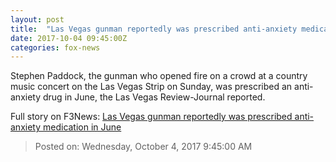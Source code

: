 ```yaml
---
layout: post
title:  "Las Vegas gunman reportedly was prescribed anti-anxiety medication in June"
date: 2017-10-04 09:45:00Z
categories: fox-news
---
```


Stephen Paddock, the gunman who opened fire on a crowd at a country music concert on the Las Vegas Strip on Sunday, was prescribed an anti-anxiety drug in June, the Las Vegas Review-Journal reported.


Full story on F3News: [Las Vegas gunman reportedly was prescribed anti-anxiety medication in June](http://www.f3nws.com/n/bxCpu)

> Posted on: Wednesday, October 4, 2017 9:45:00 AM
